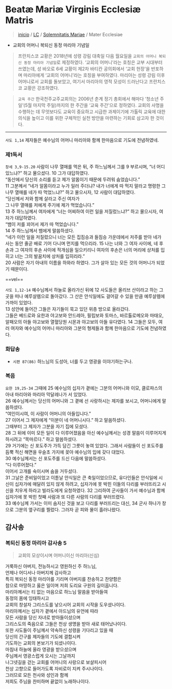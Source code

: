 # Beatæ Mariæ Virginis Ecclesiæ Matris

> [inicio](../../README.md) / [LC](../../LC.md) / [Solemnitatis Mariae](../LM.md) / Mater Ecclesiae

- 교회의 어머니 복되신 동정 마리아 기념일

> 프란치스코 교황은 2018년에 성령 강림 대축일 다음 월요일을 `교회의 어머니 복되신 동정 마리아 기념일`로 제정하였다. ‘교회의 어머니’라는 호칭은 교부 시대부터 쓰였는데, 성 바오로 6세 교황이 제2차 바티칸 공의회에서 ‘교회 헌장’을 반포하며 마리아에게 ‘교회의 어머니’라는 호칭을 부여하였다. 마리아는 성령 강림 이후 어머니로서 교회를 돌보았고, 여기서 마리아의 영적 모성이 드러난다고 프란치스코 교황은 강조하였다.  

> `교육 주간` 한국천주교주교회의는 2006년 춘계 정기 총회에서 해마다 ‘청소년 주일’(5월 마지막 주일)까지의 한 주간을 ‘교육 주간’으로 정하였다. 교회의 사명을 수행하는 데 무엇보다도 교육이 중요하고 시급한 과제이기에 가톨릭 교육에 대한 의식을 높이고 이를 위한 구체적인 실천 방안을 마련하는 기회로 삼고자 한 것이다.

----

`사도 1,14` 제자들은 예수님의 어머니 마리아와 함께 한마음으로 기도에 전념하였네.

### 제1독서
`창세 3,9-15.20` 사람이 나무 열매를 먹은 뒤, 주 하느님께서 그를 9 부르시며, “너 어디 있느냐?” 하고 물으셨다. 10 그가 대답하였다.  
“동산에서 당신의 소리를 듣고 제가 알몸이기 때문에 두려워 숨었습니다.”  
11 그분께서 “네가 알몸이라고 누가 일러 주더냐? 내가 너에게 따 먹지 말라고 명령한 그 나무 열매를 네가 따 먹었느냐?” 하고 물으시자, 12 사람이 대답하였다.  
“당신께서 저와 함께 살라고 주신 여자가  
그 나무 열매를 저에게 주기에 제가 먹었습니다.”  
13 주 하느님께서 여자에게 “너는 어찌하여 이런 일을 저질렀느냐?” 하고 물으시자, 여자가 대답하였다.  
“뱀이 저를 꾀어서 제가 따 먹었습니다.”  
14 주 하느님께서 뱀에게 말씀하셨다.  
“네가 이런 일을 저질렀으니 너는 모든 집짐승과 들짐승 가운데에서 저주를 받아 네가 사는 동안 줄곧 배로 기어 다니며 먼지를 먹으리라. 15 나는 너와 그 여자 사이에, 네 후손과 그 여자의 후손 사이에 적개심을 일으키리니 여자의 후손은 너의 머리에 상처를 입히고 너는 그의 발꿈치에 상처를 입히리라.”  
20 사람은 자기 아내의 이름을 하와라 하였다. 그가 살아 있는 모든 것의 어머니가 되었기 때문이다.  

==vel==

`사도 1,12-14` 예수님께서 하늘로 올라가신 뒤에 12 사도들은 올리브 산이라고 하는 그곳을 떠나 예루살렘으로 돌아갔다. 그 산은 안식일에도 걸어갈 수 있을 만큼 예루살렘에 가까이 있었다.  
13 성안에 들어간 그들은 자기들이 묵고 있던 위층 방으로 올라갔다.  
그들은 베드로와 요한과 야고보와 안드레아, 필립보와 토마스, 바르톨로메오와 마태오, 알패오의 아들 야고보와 열혈당원 시몬과 야고보의 아들 유다였다. 14 그들은 모두, 여러 여자와 예수님의 어머니 마리아와 그분의 형제들과 함께 한마음으로 기도에 전념하였다.


### 화답송

- `시편 87(86)` 하느님의 도성아, 너를 두고 영광을 이야기하는구나.


### 복음 
`요한 19,25-34`  그때에 25 예수님의 십자가 곁에는 그분의 어머니와 이모, 클로파스의 아내 마리아와 마리아 막달레나가 서 있었다.  
26 예수님께서는 당신의 어머니와 그 곁에 선 사랑하시는 제자를 보시고, 어머니에게 말씀하셨다.  
“여인이시여, 이 사람이 어머니의 아들입니다.”  
27 이어서 그 제자에게 “이분이 네 어머니시다.” 하고 말씀하셨다.  
그때부터 그 제자가 그분을 자기 집에 모셨다.  
28 그 뒤에 이미 모든 일이 다 이루어졌음을 아신 예수님께서는 성경 말씀이 이루어지게 하시려고 “목마르다.” 하고 말씀하셨다.  
29 거기에는 신 포도주가 가득 담긴 그릇이 놓여 있었다. 그래서 사람들이 신 포도주를 듬뿍 적신 해면을 우슬초 가지에 꽂아 예수님의 입에 갖다 대었다.  
30 예수님께서는 신 포도주를 드신 다음에 말씀하셨다.  
“다 이루어졌다.”  
이어서 고개를 숙이시며 숨을 거두셨다.  
31 그날은 준비일이었고 이튿날 안식일은 큰 축일이었으므로, 유다인들은 안식일에 시신이 십자가에 매달려 있지 않게 하려고, 십자가에 못 박힌 이들의 다리를 부러뜨리고 시신을 치우게 하라고 빌라도에게 요청하였다. 32 그리하여 군사들이 가서 예수님과 함께 십자가에 못 박힌 첫째 사람과 또 다른 사람의 다리를 부러뜨렸다.  
33 예수님께 가서는 이미 숨지신 것을 보고 다리를 부러뜨리는 대신, 34 군사 하나가 창으로 그분의 옆구리를 찔렀다. 그러자 곧 피와 물이 흘러나왔다.


## 감사송
### 복되신 동정 마리아 감사송 5
> 교회의 모상이시며 어머니이신 마리아(신심)

거룩하신 아버지, 전능하시고 영원하신 주 하느님,  
언제나 어디서나 아버지께 감사하고  
특히 복되신 동정 마리아를 기리며 아버지를 찬송하고 찬양함은  
참으로 마땅하고 옳은 일이며 저희 도리요 구원의 길이옵니다.  
마리아께서는 티 없는 마음으로 하느님 말씀을 받아들여  
동정의 몸에 잉태하시고  
교회의 창설자 그리스도를 낳으시어 교회의 시작을 도우셨나이다.  
마리아께서는 십자가 곁에서 아드님의 유언에 따라  
모든 사람을 당신 자녀로 받아들이셨으며  
그리스도의 죽음으로 그들은 천상 생명을 받아 새로 태어났나이다.  
또한 사도들이 주님께서 약속하신 성령을 기다리고 있을 때  
당신의 간구를 제자들의 기도에 결합시켜  
기도하는 교회의 본보기가 되셨나이다.  
마침내 하늘에 올라 영광을 받으셨으며  
주님께서 영광스럽게 오시는 그날까지  
나그넷길을 걷는 교회를 어머니의 사랑으로 보살피시어  
천상 고향으로 들어가도록 자비로이 지켜 주시나이다.  
그러므로 모든 천사와 성인과 함께  
저희도 주님을 찬미하며 끝없이 노래하나이다.